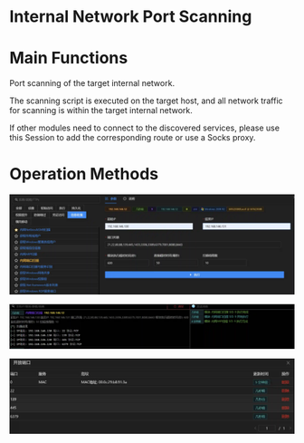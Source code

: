 # Internal Network Port Scanning

# Main Functions
Port scanning of the target internal network. 

The scanning script is executed on the target host, and all network traffic for scanning is within the target internal network. 

If other modules need to connect to the discovered services, please use this Session to add the corresponding route or use a Socks proxy.

# Operation Methods
![](img\Discovery_NetworkServiceScanning_PortScanByPython\1.webp)

![](img\Discovery_NetworkServiceScanning_PortScanByPython\2.webp)

![](img\Discovery_NetworkServiceScanning_PortScanByPython\3.webp)